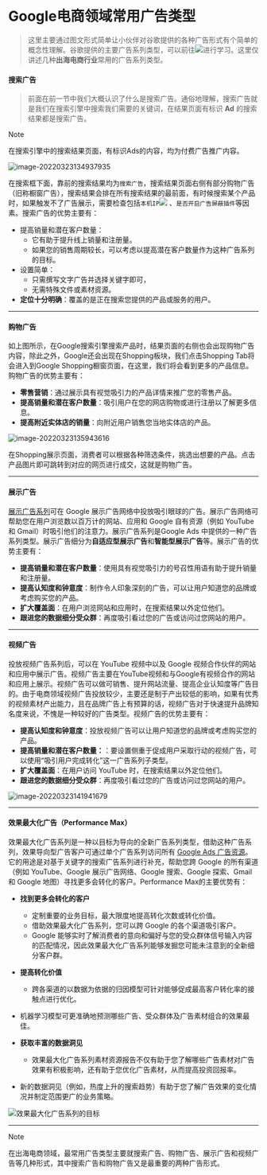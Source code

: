 # Google电商领域常用广告类型

> 这里主要通过图文形式简单让小伙伴对谷歌提供的各种广告形式有个简单的概念性理解。谷歌提供的主要广告系列类型，可以前往[![](https://img.shields.io/badge/官方-介绍-orange)](https://support.google.com/google-ads/answer/6146252?hl=zh-Hans&ref_topic=10286612,3181080,3126923,&visit_id=637836122000498058-3578055102&rd=1)进行学习。这里仅讲述几种**出海电商行业**常用的广告系列类型。

#### 搜索广告

> 前面在前一节中我们大概认识了什么是搜索广告。通俗地理解，搜索广告就是我们在搜索引擎中搜索我们需要的关键词，在结果页面有标识 **Ad** 的搜索结果都是搜索广告。

> [!note]
>
> 在搜索引擎中的搜索结果页面，有标识Ads的内容，均为付费广告推广内容。

![image-20220323134937935](https://iswott.oss-cn-shenzhen.aliyuncs.com/blog/imgimage-20220323134937935.png)

在搜索框下面，靠前的搜索结果均为`搜索广告`，搜索结果页面右侧有部分购物广告（旧称橱窗广告），搜索结果会排在所有搜索结果的最前面，有时候搜索某个产品时，如果触发不了广告展示，需要检查包括`本机IP`[![](https://img.shields.io/badge/查询-本机IP-orange)](https://whatismyipaddress.com/) 、`是否开启广告屏蔽插件`等因素。搜索广告的优势主要有：

- 提高销量和潜在客户数量：
    - 它有助于提升线上销量和注册量。
    - 如果您的销售周期较长，可以考虑以提高潜在客户数量作为这种广告系列的目标。
- 设置简单：
    - 只需撰写文字广告并选择关键字即可，
    - 无需特殊文件或素材资源。
- **定位十分明确**：覆盖的是正在搜索您提供的产品或服务的用户。

<hr>

#### 购物广告

如上图所示，在Google搜索引擎搜索产品时，结果页面的右侧也会出现购物广告内容，除此之外，Google还会出现在Shopping板块，我们点击Shopping Tab将会进入到Google Shopping橱窗页面，在这里，我们将会看到更多的产品信息。购物广告的优势主要有：

- **零售营销**：通过展示具有视觉吸引力的产品详情来推广您的零售产品。
- **提高销量和潜在客户数量**：吸引用户在您的网店购物或进行注册以了解更多信息。
- **提高附近实体店的销量**：向附近用户销售您当地实体店的产品。

![image-20220323135943616](https://iswott.oss-cn-shenzhen.aliyuncs.com/blog/imgimage-20220323135943616.png)

在Shopping展示页面，消费者可以根据各种筛选条件，挑选出想要的产品。点击产品图片即可跳转到对应的网页进行成交，这就是购物广告。

<hr>

#### 展示广告

[ 展示广告系列](https://support.google.com/google-ads/answer/2404190)可在 Google 展示广告网络中投放吸引眼球的广告。展示广告网络可帮助您在用户浏览数以百万计的网站、应用和 Google 自有资源（例如 YouTube 和 Gmail）时吸引他们的注意力。展示广告系列是Google Ads 中提供的一种广告系列类型。展示广告细分为**自适应型展示广告**和**智能型展示广告**等。展示广告的优势主要有：

- **提高销量和潜在客户数量**：使用具有视觉吸引力的号召性用语有助于提升销量和注册量。
- **提高认知度和钟意度**：制作令人印象深刻的广告，可以让用户知道您的品牌或考虑购买您的产品。
- **扩大覆盖面**：在用户浏览网站和应用时，在搜索结果以外定位他们。
- **跟进您的数据细分受众群**：再度吸引看过您的广告或访问过您网站的用户。

<hr>

#### 视频广告

投放视频广告系列后，可以在 YouTube 视频中以及 Google 视频合作伙伴的网站和应用中展示广告。视频广告主要在YouTube视频和与Google有视频合作的网站和应用上展示。视频广告可以做可销售、提升网站流量、提高企业认知度等广告目的。由于电商领域视频广告投放较少，主要还是制于产出较低的影响，如果有优秀的视频素材产出能力，且在品牌广告上有预算的话，视频广告对于快速提升品牌知名度来说，不愧是一种较好的广告类型。视频广告的优势主要有：

- **提高认知度和钟意度**：投放视频广告可以让用户知道您的品牌或考虑购买您的产品。
- **提高销量和潜在客户数量：**：要设置侧重于促成用户采取行动的视频广告，可以使用“吸引用户完成转化”这一广告系列子类型。
- **扩大覆盖面**：在用户访问 YouTube 时，在搜索结果以外定位他们。
- **跟进您的数据细分受众群**：再度吸引看过您的广告或访问过您网站的用户。

![image-20220323141941679](https://iswott.oss-cn-shenzhen.aliyuncs.com/blog/imgimage-20220323141941679.png)

<hr>

#### 效果最大化广告（Performance Max）

效果最大化广告系列是一种以目标为导向的全新广告系列类型，借助这种广告系列，效果导向型广告客户可通过单个广告系列访问所有 [Google Ads 广告资源](https://support.google.com/google-ads/answer/1752334)。它的用途是对基于关键字的搜索广告系列进行补充，帮助您跨 Google 的所有渠道（例如 YouTube、Google 展示广告网络、Google 搜索、Google 探索、Gmail 和 Google 地图）寻找更多会转化的客户。Performance Max的主要优势有：

- **找到更多会转化的客户**

    - 定制重要的业务目标，最大限度地提高转化次数或转化价值。
    - 借助效果最大化广告系列，您可以跨 Google 的各个渠道吸引客户。
    - Google 能够实时了解消费者的意向和偏好与您的受众群体信号输入内容的匹配情况，因此效果最大化广告系列能够发掘您可能未注意到的全新细分客户群。
- **提高转化价值**

    - 跨各渠道的以数据为依据的归因模型可针对能够促成最高客户转化率的接触点进行优化。
- 机器学习模型可更准确地预测哪些广告、受众群体及广告素材组合的效果最佳。
- **获取丰富的数据洞见**

    - 效果最大化广告系列素材资源报告不仅有助于您了解哪些广告素材对广告效果有积极影响，还有助于您优化广告素材，从而提高投资回报率。
- 新的数据洞见（例如，热度上升的搜索趋势）有助于您了解广告效果的变化情况并制定范围更广的业务策略。

![效果最大化广告系列的目标](https://storage.googleapis.com/support-kms-prod/CNfVsIK5xq3Ygh7lEPOKuEca1aogsPAW3pFH)

<hr>

> [!note]
>
> 在出海电商领域，最常用广告类型主要就搜索广告、购物广告、展示广告和视频广告等几种形式，其中搜索广告和购物广告又是最重要的两种广告形式。

